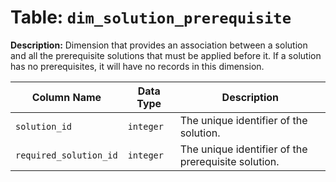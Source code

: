 # Table: `dim_solution_prerequisite`

**Description:** Dimension that provides an association between a solution and all the prerequisite solutions that must be applied before it. If a solution has no prerequisites, it will have no records in this dimension.


| Column Name | Data Type | Description |
|-------------|-----------|-------------|
| `solution_id` | `integer` | The unique identifier of the solution. |
| `required_solution_id` | `integer` | The unique identifier of the prerequisite solution. |